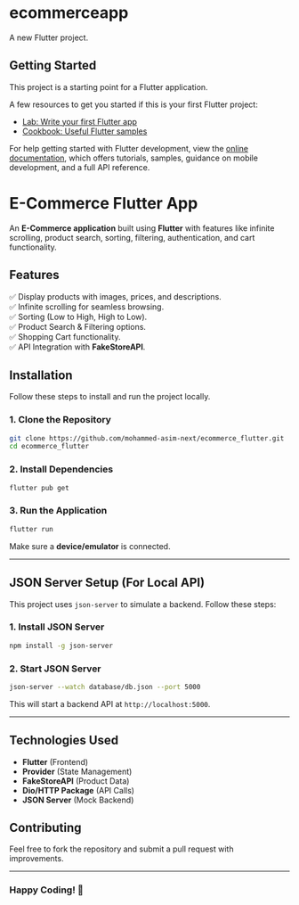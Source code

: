 # ecommerceapp

A new Flutter project.

## Getting Started

This project is a starting point for a Flutter application.

A few resources to get you started if this is your first Flutter project:

- [Lab: Write your first Flutter app](https://docs.flutter.dev/get-started/codelab)
- [Cookbook: Useful Flutter samples](https://docs.flutter.dev/cookbook)

For help getting started with Flutter development, view the
[online documentation](https://docs.flutter.dev/), which offers tutorials,
samples, guidance on mobile development, and a full API reference.

# E-Commerce Flutter App

An **E-Commerce application** built using **Flutter** with features like infinite scrolling, product search, sorting, filtering, authentication, and cart functionality. 

## Features
✅ Display products with images, prices, and descriptions.  
✅ Infinite scrolling for seamless browsing.  
✅ Sorting (Low to High, High to Low).  
✅ Product Search & Filtering options.  
✅ Shopping Cart functionality.  
✅ API Integration with **FakeStoreAPI**.  

## Installation

Follow these steps to install and run the project locally.

### 1. Clone the Repository
```sh
git clone https://github.com/mohammed-asim-next/ecommerce_flutter.git
cd ecommerce_flutter
```

### 2. Install Dependencies
```sh
flutter pub get
```

### 3. Run the Application
```sh
flutter run
```

Make sure a **device/emulator** is connected.

---

## JSON Server Setup (For Local API)
This project uses `json-server` to simulate a backend. Follow these steps:

### 1. Install JSON Server
```sh
npm install -g json-server
```

### 2. Start JSON Server
```sh
json-server --watch database/db.json --port 5000
```
This will start a backend API at `http://localhost:5000`.

---

## Technologies Used
- **Flutter** (Frontend)
- **Provider** (State Management)
- **FakeStoreAPI** (Product Data)
- **Dio/HTTP Package** (API Calls)
- **JSON Server** (Mock Backend)

## Contributing
Feel free to fork the repository and submit a pull request with improvements.

---

### **Happy Coding! 🚀**
